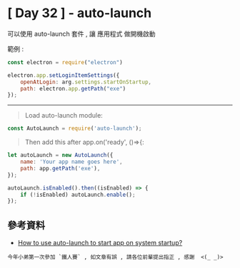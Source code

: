 # [ Day 32 ] - auto-launch

可以使用 auto-launch 套件 , 讓 應用程式 做開機啟動

範例 : 
```javascript
const electron = require("electron")

electron.app.setLoginItemSettings({
    openAtLogin: arg.settings.startOnStartup,
    path: electron.app.getPath("exe")
});
```
---

> Load auto-launch module:

```javascript
const AutoLaunch = require('auto-launch');
```

> Then add this after app.on('ready', ()=>{:

```javascript
let autoLaunch = new AutoLaunch({
    name: 'Your app name goes here',
    path: app.getPath('exe'),
});

autoLaunch.isEnabled().then((isEnabled) => {
    if (!isEnabled) autoLaunch.enable();    
});
```


## 參考資料

- [How to use auto-launch to start app on system startup?](https://stackoverflow.com/questions/46318177/how-to-use-auto-launch-to-start-app-on-system-startup)

```
今年小弟第一次參加 `鐵人賽` , 如文章有誤 , 請各位前輩提出指正 , 感謝  <(_ _)>
```


